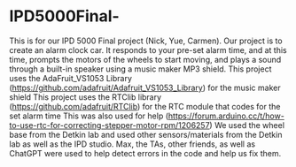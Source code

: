 # IPD5000Final-
This is for our IPD 5000 Final project (Nick, Yue, Carmen). Our project is to create an alarm clock car. It responds to your pre-set alarm time, and at this time, prompts the motors of the wheels to start moving, and plays a sound through a built-in speaker using a music maker MP3 shield. 
This project uses the AdaFruit_VS1053 Library (https://github.com/adafruit/Adafruit_VS1053_Library) for the music maker shield
This project uses the RTClib library (https://github.com/adafruit/RTClib) for the RTC module that codes for the set alarm time
This was also used for help (https://forum.arduino.cc/t/how-to-use-rtc-for-correcting-stepper-motor-rpm/1206257)
We used the wheel base from the Detkin lab and used other sensors/materials from the Detkin lab as well as the IPD studio.
Max, the TAs, other friends, as well as ChatGPT were used to help detect errors in the code and help us fix them.
